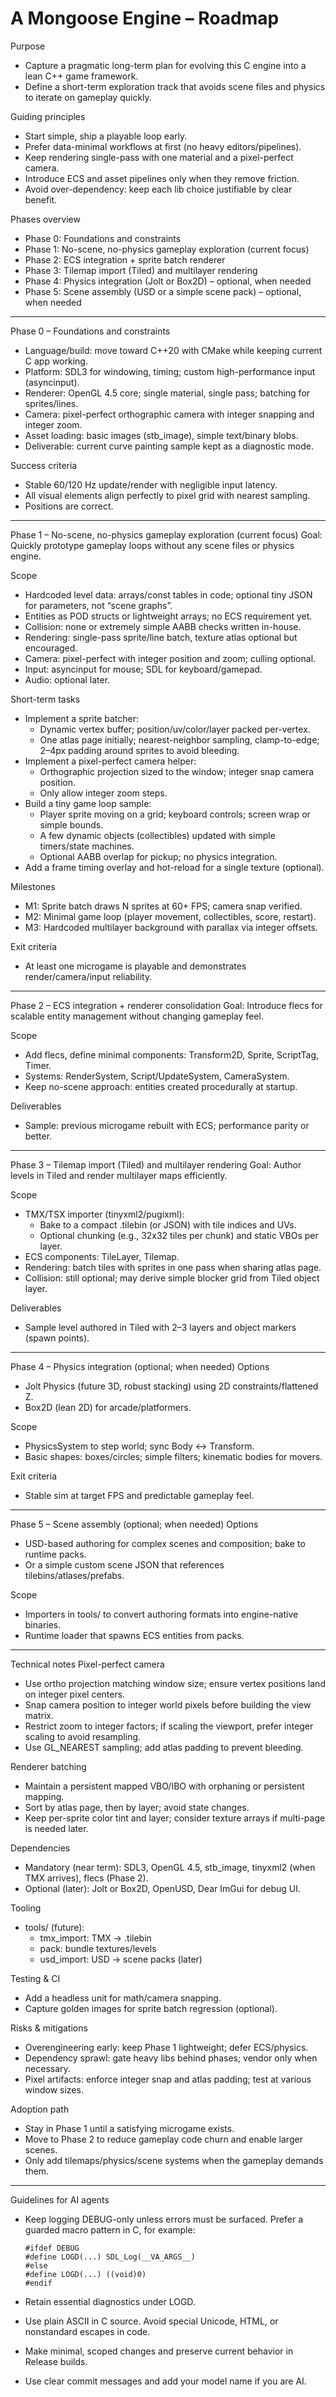 # A Mongoose Engine – Roadmap

Purpose
- Capture a pragmatic long-term plan for evolving this C engine into a lean C++ game framework.
- Define a short-term exploration track that avoids scene files and physics to iterate on gameplay quickly.

Guiding principles
- Start simple, ship a playable loop early.
- Prefer data-minimal workflows at first (no heavy editors/pipelines).
- Keep rendering single-pass with one material and a pixel-perfect camera.
- Introduce ECS and asset pipelines only when they remove friction.
- Avoid over-dependency: keep each lib choice justifiable by clear benefit.

Phases overview
- Phase 0: Foundations and constraints
- Phase 1: No-scene, no-physics gameplay exploration (current focus)
- Phase 2: ECS integration + sprite batch renderer
- Phase 3: Tilemap import (Tiled) and multilayer rendering
- Phase 4: Physics integration (Jolt or Box2D) – optional, when needed
- Phase 5: Scene assembly (USD or a simple scene pack) – optional, when needed

---

Phase 0 – Foundations and constraints
- Language/build: move toward C++20 with CMake while keeping current C app working.
- Platform: SDL3 for windowing, timing; custom high-performance input (asyncinput).
- Renderer: OpenGL 4.5 core; single material, single pass; batching for sprites/lines.
- Camera: pixel-perfect orthographic camera with integer snapping and integer zoom.
- Asset loading: basic images (stb_image), simple text/binary blobs.
- Deliverable: current curve painting sample kept as a diagnostic mode.

Success criteria
- Stable 60/120 Hz update/render with negligible input latency.
- All visual elements align perfectly to pixel grid with nearest sampling.
- Positions are correct.

---

Phase 1 – No-scene, no-physics gameplay exploration (current focus)
Goal: Quickly prototype gameplay loops without any scene files or physics engine.

Scope
- Hardcoded level data: arrays/const tables in code; optional tiny JSON for parameters, not “scene graphs”.
- Entities as POD structs or lightweight arrays; no ECS requirement yet.
- Collision: none or extremely simple AABB checks written in-house.
- Rendering: single-pass sprite/line batch, texture atlas optional but encouraged.
- Camera: pixel-perfect with integer position and zoom; culling optional.
- Input: asyncinput for mouse; SDL for keyboard/gamepad.
- Audio: optional later.

Short-term tasks
- Implement a sprite batcher:
  - Dynamic vertex buffer; position/uv/color/layer packed per-vertex.
  - One atlas page initially; nearest-neighbor sampling, clamp-to-edge; 2–4px padding around sprites to avoid bleeding.
- Implement a pixel-perfect camera helper:
  - Orthographic projection sized to the window; integer snap camera position.
  - Only allow integer zoom steps.
- Build a tiny game loop sample:
  - Player sprite moving on a grid; keyboard controls; screen wrap or simple bounds.
  - A few dynamic objects (collectibles) updated with simple timers/state machines.
  - Optional AABB overlap for pickup; no physics integration.
- Add a frame timing overlay and hot-reload for a single texture (optional).

Milestones
- M1: Sprite batch draws N sprites at 60+ FPS; camera snap verified.
- M2: Minimal game loop (player movement, collectibles, score, restart).
- M3: Hardcoded multilayer background with parallax via integer offsets.

Exit criteria
- At least one microgame is playable and demonstrates render/camera/input reliability.

---

Phase 2 – ECS integration + renderer consolidation
Goal: Introduce flecs for scalable entity management without changing gameplay feel.

Scope
- Add flecs, define minimal components: Transform2D, Sprite, ScriptTag, Timer.
- Systems: RenderSystem, Script/UpdateSystem, CameraSystem.
- Keep no-scene approach: entities created procedurally at startup.

Deliverables
- Sample: previous microgame rebuilt with ECS; performance parity or better.

---

Phase 3 – Tilemap import (Tiled) and multilayer rendering
Goal: Author levels in Tiled and render multilayer maps efficiently.

Scope
- TMX/TSX importer (tinyxml2/pugixml):
  - Bake to a compact .tilebin (or JSON) with tile indices and UVs.
  - Optional chunking (e.g., 32x32 tiles per chunk) and static VBOs per layer.
- ECS components: TileLayer, Tilemap.
- Rendering: batch tiles with sprites in one pass when sharing atlas page.
- Collision: still optional; may derive simple blocker grid from Tiled object layer.

Deliverables
- Sample level authored in Tiled with 2–3 layers and object markers (spawn points).

---

Phase 4 – Physics integration (optional; when needed)
Options
- Jolt Physics (future 3D, robust stacking) using 2D constraints/flattened Z.
- Box2D (lean 2D) for arcade/platformers.

Scope
- PhysicsSystem to step world; sync Body <-> Transform.
- Basic shapes: boxes/circles; simple filters; kinematic bodies for movers.

Exit criteria
- Stable sim at target FPS and predictable gameplay feel.

---

Phase 5 – Scene assembly (optional; when needed)
Options
- USD-based authoring for complex scenes and composition; bake to runtime packs.
- Or a simple custom scene JSON that references tilebins/atlases/prefabs.

Scope
- Importers in tools/ to convert authoring formats into engine-native binaries.
- Runtime loader that spawns ECS entities from packs.

---

Technical notes
Pixel-perfect camera
- Use ortho projection matching window size; ensure vertex positions land on integer pixel centers.
- Snap camera position to integer world pixels before building the view matrix.
- Restrict zoom to integer factors; if scaling the viewport, prefer integer scaling to avoid resampling.
- Use GL_NEAREST sampling; add atlas padding to prevent bleeding.

Renderer batching
- Maintain a persistent mapped VBO/IBO with orphaning or persistent mapping.
- Sort by atlas page, then by layer; avoid state changes.
- Keep per-sprite color tint and layer; consider texture arrays if multi-page is needed later.

Dependencies
- Mandatory (near term): SDL3, OpenGL 4.5, stb_image, tinyxml2 (when TMX arrives), flecs (Phase 2).
- Optional (later): Jolt or Box2D, OpenUSD, Dear ImGui for debug UI.

Tooling
- tools/ (future):
  - tmx_import: TMX -> .tilebin
  - pack: bundle textures/levels
  - usd_import: USD -> scene packs (later)

Testing & CI
- Add a headless unit for math/camera snapping.
- Capture golden images for sprite batch regression (optional).

Risks & mitigations
- Overengineering early: keep Phase 1 lightweight; defer ECS/physics.
- Dependency sprawl: gate heavy libs behind phases; vendor only when necessary.
- Pixel artifacts: enforce integer snap and atlas padding; test at various window sizes.

Adoption path
- Stay in Phase 1 until a satisfying microgame exists.
- Move to Phase 2 to reduce gameplay code churn and enable larger scenes.
- Only add tilemaps/physics/scene systems when the gameplay demands them.

---

Guidelines for AI agents
- Keep logging DEBUG-only unless errors must be surfaced. Prefer a guarded macro pattern in C, for example:

      #ifdef DEBUG
      #define LOGD(...) SDL_Log(__VA_ARGS__)
      #else
      #define LOGD(...) ((void)0)
      #endif

- Retain essential diagnostics under LOGD.
- Use plain ASCII in C source. Avoid special Unicode, HTML, or nonstandard escapes in code.
- Make minimal, scoped changes and preserve current behavior in Release builds.
- Use clear commit messages and add your model name if you are AI.

